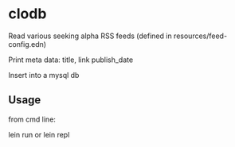 # clodb

Read various seeking alpha RSS feeds (defined in resources/feed-config.edn)

Print meta data: title, link publish_date

Insert into a mysql db

## Usage

from cmd line:

lein run or lein repl


